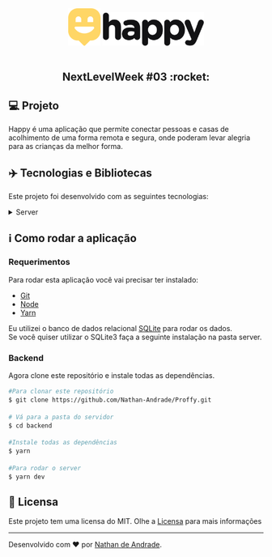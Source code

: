 <div align="center">
   <img src="https://github.com/Nathan-Andrade/happy-web/blob/master/src/images/logo-icon.png?raw=true" />  <img src="https://raw.githubusercontent.com/rocketseat-education/nlw-03-omnistack/b213546a933add51d25db81650d8a62c654ea0f1/.github/logo.svg" width="200px"/> 
</div>

<br />

<h2 align="center">
    NextLevelWeek #03 :rocket:
</h2>

  

<p align="center">
  
</p>


## :computer: Projeto

 Happy é uma aplicação que permite conectar pessoas e casas de acolhimento de uma forma remota e segura, onde poderam levar alegria para as crianças da melhor forma.


 ## :airplane: Tecnologias e Bibliotecas

Este projeto foi desenvolvido com as seguintes tecnologias:

<details>
  <summary>Server</summary>

-   [Node.js](https://nodejs.org/)
-   [Express](https://expressjs.com/)
-   [Typescript](https://www.typescriptlang.org/)
-   [TS-Node-Dev](https://www.npmjs.com/package/ts-node-dev)
-   [Typeorm](https://typeorm.io/#/)
-  [multer](https://www.npmjs.com/package/multer)
-   [Cors](https://www.npmjs.com/package/cors)
- [Yup](https://medium.com/@BradHick/yup-valida%C3%A7%C3%B5es-no-react-de-uma-forma-muito-simples-700c039114e3)
-   [ESLint](https://eslint.org/)
-   [Prettier](https://prettier.io/)
-   [VS Code](https://code.visualstudio.com/)

</details>


## :information_source: Como rodar a aplicação

### Requerimentos

Para rodar esta aplicação você vai precisar ter instalado:
* [Git](https://git-scm.com)
* [Node](https://nodejs.org/)
* [Yarn](https://yarnpkg.com/) 

Eu utilizei o banco de dados relacional [SQLite](https://www.npmjs.com/package/sqlite) para rodar os dados.
<br>
Se você quiser utilizar o SQLite3 faça a seguinte instalação na pasta server.

### Backend

Agora clone este repositório e instale todas as dependências.
```bash
#Para clonar este repositório
$ git clone https://github.com/Nathan-Andrade/Proffy.git

# Vá para a pasta do servidor
$ cd backend

#Instale todas as dependências
$ yarn 

#Para rodar o server
$ yarn dev

```

## :memo: Licensa

Este projeto tem uma licensa do MIT. Olhe a [Licensa](https://github.com/Nathan-Andrade/happy-backend/blob/master/package.json) para mais informações

---

Desenvolvido com ❤️ por <a href="https://www.linkedin.com/in/nathan-a-1b9436124/">Nathan de Andrade</a>.
